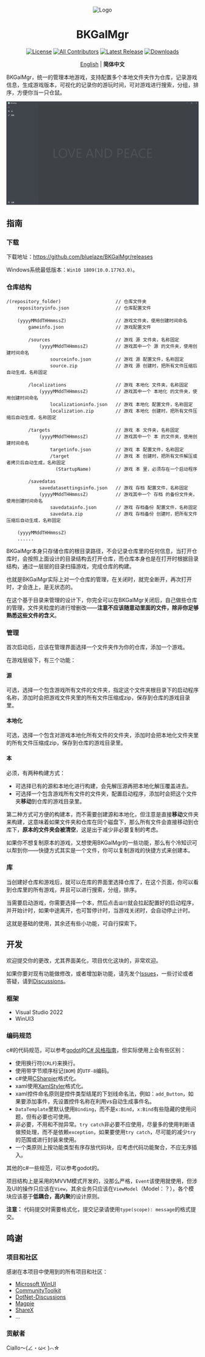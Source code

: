 <br>
<p align="center">
  <img src="./BKGalMgr/BKGalMgr.ico" alt="Logo">
</p>
<h1 align="center">BKGalMgr</h1>

<div align="center">

[![License](https://img.shields.io/github/license/bluelaze/BKGalMgr?color=25c2a0&label=License)](./LICENSE)
[![All Contributors](https://img.shields.io/github/all-contributors/bluelaze/BKGalMgr?color=25c2a0&label=All%20Contributors)](https://github.com/bluelaze/BKGalMgr/contributors)
[![Latest Release](https://img.shields.io/github/release-pre/bluelaze/BKGalMgr?color=25c2a0&label=Latest%20Release)](https://github.com/bluelaze/BKGalMgr/releases)
[![Downloads](https://img.shields.io/github/downloads/bluelaze/BKGalMgr/total?color=25c2a0&label=Downloads)](https://github.com/bluelaze/BKGalMgr/releases)

</div>

<div align="center">

[English](./README.md) | **简体中文**

</div>

BKGalMgr，统一的管理本地游戏，支持配置多个本地文件夹作为仓库，记录游戏信息，生成游戏版本，可视化的记录你的游玩时间，可对游戏进行搜索，分组，排序，方便你当一只仓鼠。

![Ciallo](doc/images/Ciallo_ZH.png)

## 指南

### 下载

下载地址：https://github.com/bluelaze/BKGalMgr/releases

Windows系统最低版本：`Win10 1809(10.0.17763.0)`。

### 仓库结构

```
/(repository_folder)                    // 仓库文件夹
    repositoryinfo.json                 // 仓库配置文件

    (yyyyMMddTHHmmssZ)                  // 游戏文件夹，使用创建时间命名
        gameinfo.json                   // 游戏配置文件

        /sources                        // 游戏 源 文件夹，名称固定
            (yyyyMMddTHHmmssZ)          // 游戏其中一个 源 的文件夹，使用创建时间命名
                sourceinfo.json         // 游戏 源 配置文件，名称固定
                source.zip              // 游戏 源 创建时，把所有文件压缩后自动生成，名称固定

        /localizations                  // 游戏 本地化 文件夹，名称固定
            (yyyyMMddTHHmmssZ)          // 游戏其中一个 本地化 的文件夹，使用创建时间命名
                localizationinfo.json   // 游戏 本地化 配置文件，名称固定
                localization.zip        // 游戏 本地化 创建时，把所有文件压缩后自动生成，名称固定

        /targets                        // 游戏 本 文件夹，名称固定
            (yyyyMMddTHHmmssZ)          // 游戏其中一个 本 的文件夹，使用创建时间命名
                targetinfo.json         // 游戏 本 配置文件，名称固定
                /target                 // 游戏 本 创建时，把所有文件解压或者拷贝后自动生成，名称固定
                  (StartupName)         // 游戏 本 里，必须存在一个启动程序

        /savedatas
            savedatasettingsinfo.json   // 游戏 存档 配置文件，名称固定
            (yyyyMMddTHHmmssZ)          // 游戏其中一个 存档 的备份文件夹，使用创建时间命名
                savedatainfo.json       // 游戏 存档备份 配置文件，名称固定
                savedata.zip            // 游戏 存档备份 创建时，把所有文件压缩后自动生成，名称固定

    (yyyyMMddTHHmmssZ)
    ......
```

BKGalMgr本身只存储仓库的根目录路径，不会记录仓库里的任何信息，当打开仓库时，会按照上面设计的目录结构去打开仓库，而仓库本身也是在打开时根据目录结构，通过一层层的目录扫描游戏，完成仓库的构建。

也就是BKGalMgr实际上对一个仓库的管理，在关闭时，就完全断开，再次打开时，才会连上，是无状态的。

在这个基于目录来管理的设计下，你完全可以在BKGalMgr关闭后，自己做些仓库的管理，文件夹粒度的进行增删改——**注意不应该随意动里面的文件，除非你足够熟悉这些文件的含义**。

### 管理

首次启动后，应该在管理界面选择一个文件夹作为你的仓库，添加一个游戏。

在游戏层级下，有三个功能：

#### 源

可选，选择一个包含游戏所有文件的文件夹，指定这个文件夹根目录下的启动程序名称，添加时会把游戏文件夹里的所有文件压缩成zip，保存到仓库的游戏目录里。

#### 本地化

可选，选择一个包含对游戏本地化所有文件的文件夹，添加时会把本地化文件夹里的所有文件压缩成zip，保存到仓库的游戏目录里。

#### 本

必须，有两种构建方式：

 - 可选择已有的源和本地化进行构建，会先解压源再把本地化解压覆盖进去。
 - 可选择一个包含游戏所有文件的文件夹，配置启动程序，添加时会把这个文件夹**移动**到仓库的游戏目录里。

第二种方式可方便的构建本，而不需要创建源和本地化，但注意是直接**移动**文件夹来构建，这意味着如果文件夹和仓库在同个磁盘下，那么所有文件会直接移动到仓库下，**原本的文件夹会被清空**，这是出于减少非必要复制的考虑。

如果你不想复制原本的游戏，又想使用BKGalMgr的一些功能，那么有个冷知识可以帮到你——快捷方式其实是一个文件，你可以复制游戏的快捷方式来创建本。

### 库

当创建好仓库和游戏后，就可以在库的界面里选择仓库了，在这个页面，你可以看到仓库里的所有游戏，并且可以进行搜索，分组，排序。

当需要启动游戏，你需要选择一个本，然后点击`运行`就会拉起配置好的启动程序，并开始计时，如果中途离开，也可暂停计时，当游戏关闭时，会自动停止计时。

这就是基础的使用，其余还有些小功能，可自行探索下。

## 开发

欢迎提交你的更改，尤其界面美化，项目优化这块的，非常欢迎。

如果你要对现有功能做修改，或者增加新功能，请先发个[Issues](https://github.com/bluelaze/BKGalMgr/issues)，一些讨论或者答疑，请到[Discussions](https://github.com/bluelaze/BKGalMgr/discussions)。

### 框架

- Visual Studio 2022
- WinUI3

### 编码规范

c#的代码规范，可以参考[godot](https://github.com/godotengine/godot)的[C# 风格指南](https://docs.godotengine.org/zh_CN/stable/tutorials/scripting/c_sharp/c_sharp_style_guide.html)，但实际使用上会有些区别：

- 使用换行符(`CRLF`)来换行。
- 使用带字节顺序标记(`BOM`) 的`UTF-8`编码。
- c#使用[CSharpier](https://csharpier.com/)格式化。
- xaml使用[XamlStyler](https://github.com/Xavalon/XamlStyler)格式化。
- xaml控件命名原则是控件类型结尾的下划线命名法，例如：`add_Button`，如果要添加事件，先设置控件名称在利用vs自动生成事件名。
- `DataTemplate`里默认使用`Binding`，而不是`x:Bind`，`x:Bind`有些隐藏的使用问题，但有必要也可使用。
- 非必要，不用和不抛异常。`try catch`非必要不应使用，尽量多的使用判断语做预处理，而不是依赖`exception`，如果要使用`try catch`，尽可能的减少`try`的范围或进行封装来使用。
- 一个类原则上按功能类型有序存放代码块，应考虑代码功能聚合，不应无序插入。

其他的c#一些规范，可以参考godot的。

项目结构上是采用的MVVM模式开发的，没那么严格，`Event`该使用就使用，但涉及UI的操作只应该在`View`，其余业务只应该在`ViewModel`（Model：？），各个模块应该基于**低耦合，高内聚**的设计原则。

**注意：** 代码提交时需要格式化，提交记录请使用`type(scope): message`的格式提交。

## 鸣谢

### 项目和社区

感谢在本项目中使用到的所有项目和社区：

- [Microsoft WinUI](https://github.com/microsoft/WindowsAppSDK)
- [CommunityToolkit](https://github.com/CommunityToolkit/Windows)
- [DotNet-Discussions](https://github.com/BYJRK/DotNet-Discussions)
- [Magpie](https://github.com/Blinue/Magpie)
- [ShareX](https://github.com/ShareX/ShareX)
- ...

### 贡献者

Ciallo～(∠・ω< )⌒☆

<!-- ALL-CONTRIBUTORS-LIST:START - Do not remove or modify this section -->
<!-- prettier-ignore-start -->
<!-- markdownlint-disable -->

<!-- markdownlint-restore -->
<!-- prettier-ignore-end -->

<!-- ALL-CONTRIBUTORS-LIST:END -->
